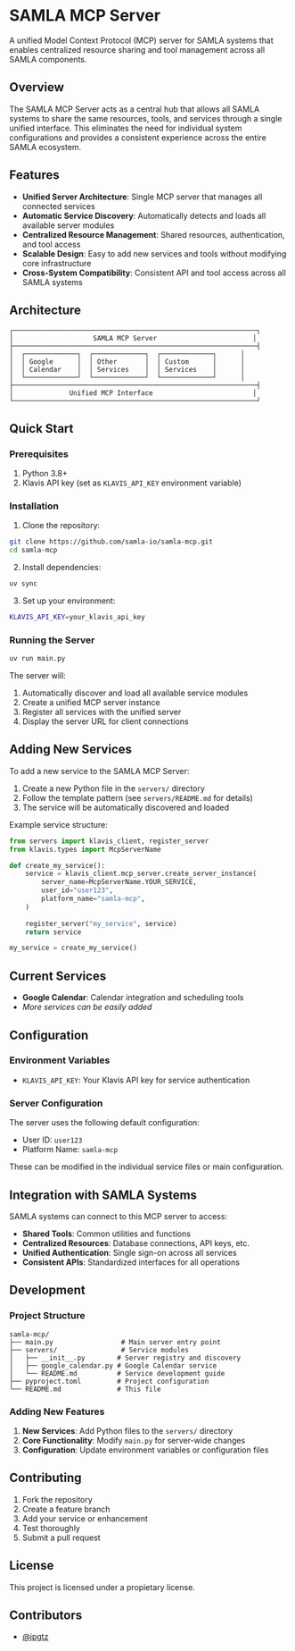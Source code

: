 # SAMLA MCP Server

A unified Model Context Protocol (MCP) server for SAMLA systems that enables centralized resource sharing and tool management across all SAMLA components.

## Overview

The SAMLA MCP Server acts as a central hub that allows all SAMLA systems to share the same resources, tools, and services through a single unified interface. This eliminates the need for individual system configurations and provides a consistent experience across the entire SAMLA ecosystem.

## Features

- **Unified Server Architecture**: Single MCP server that manages all connected services
- **Automatic Service Discovery**: Automatically detects and loads all available server modules
- **Centralized Resource Management**: Shared resources, authentication, and tool access
- **Scalable Design**: Easy to add new services and tools without modifying core infrastructure
- **Cross-System Compatibility**: Consistent API and tool access across all SAMLA systems

## Architecture

```
┌─────────────────────────────────────────────────────────────┐
│                    SAMLA MCP Server                        │
├─────────────────────────────────────────────────────────────┤
│  ┌─────────────┐  ┌─────────────┐  ┌─────────────┐      │
│  │ Google      │  │ Other       │  │ Custom      │      │
│  │ Calendar    │  │ Services    │  │ Services    │      │
│  └─────────────┘  └─────────────┘  └─────────────┘      │
├─────────────────────────────────────────────────────────────┤
│              Unified MCP Interface                         │
└─────────────────────────────────────────────────────────────┘
```

## Quick Start

### Prerequisites

1. Python 3.8+
2. Klavis API key (set as `KLAVIS_API_KEY` environment variable)

### Installation

1. Clone the repository:
```bash
git clone https://github.com/samla-io/samla-mcp.git
cd samla-mcp
```

2. Install dependencies:
```bash
uv sync
```

3. Set up your environment:
```bash
KLAVIS_API_KEY=your_klavis_api_key
```

### Running the Server

```bash
uv run main.py
```

The server will:
1. Automatically discover and load all available service modules
2. Create a unified MCP server instance
3. Register all services with the unified server
4. Display the server URL for client connections

## Adding New Services

To add a new service to the SAMLA MCP Server:

1. Create a new Python file in the `servers/` directory
2. Follow the template pattern (see `servers/README.md` for details)
3. The service will be automatically discovered and loaded

Example service structure:
```python
from servers import klavis_client, register_server
from klavis.types import McpServerName

def create_my_service():
    service = klavis_client.mcp_server.create_server_instance(
        server_name=McpServerName.YOUR_SERVICE,
        user_id="user123",
        platform_name="samla-mcp",
    )
    
    register_server("my_service", service)
    return service

my_service = create_my_service()
```

## Current Services

- **Google Calendar**: Calendar integration and scheduling tools
- *More services can be easily added*

## Configuration

### Environment Variables

- `KLAVIS_API_KEY`: Your Klavis API key for service authentication

### Server Configuration

The server uses the following default configuration:
- User ID: `user123`
- Platform Name: `samla-mcp`

These can be modified in the individual service files or main configuration.

## Integration with SAMLA Systems

SAMLA systems can connect to this MCP server to access:

- **Shared Tools**: Common utilities and functions
- **Centralized Resources**: Database connections, API keys, etc.
- **Unified Authentication**: Single sign-on across all services
- **Consistent APIs**: Standardized interfaces for all operations

## Development

### Project Structure

```
samla-mcp/
├── main.py                 # Main server entry point
├── servers/                # Service modules
│   ├── __init__.py        # Server registry and discovery
│   ├── google_calendar.py # Google Calendar service
│   └── README.md          # Service development guide
├── pyproject.toml         # Project configuration
└── README.md              # This file
```

### Adding New Features

1. **New Services**: Add Python files to the `servers/` directory
2. **Core Functionality**: Modify `main.py` for server-wide changes
3. **Configuration**: Update environment variables or configuration files

## Contributing

1. Fork the repository
2. Create a feature branch
3. Add your service or enhancement
4. Test thoroughly
5. Submit a pull request

## License

This project is licensed under a propietary license.

## Contributors

- [@jpgtz](https://github.com/jpgtz)